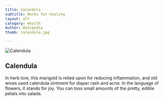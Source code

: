 ```yaml
---
title: Calendula
subtitle: Herbs for healing
layout: alt
category: Health
Author: Wikipedia
thumb: calendula.jpg

---
```


![Calendula]({{site.baseurl}}/img/health/calendula.jpg)

## Calendula

In herb lore, this marigold is relied upon for reducing inflammation, and old wives used calendula ointment for diaper rash and acne. In the language of flowers, it stands for joy. You can toss small amounts of the pretty, edible petals into salads.


